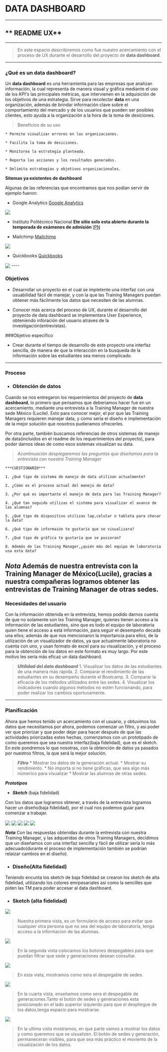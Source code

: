 # DATA DASHBOARD
----

## ** README UX**
----

> En este espacio describiremos como fue nuestro acercamiento con el proceso de UX durante
el desarrollo del proyecto de **data dashboard**.
----

### ¿Qué es un **data dashboard**?

Un **data dashboard** es una herramienta para las empresas que analizan información, la cual representa de manera visual y gráfica mediante el uso de los *KPI's* las principales métricas, que intervienen en la adquisición de los objetivos de una estrategia. Sirve para recolectar **data** en una organización, además de brindar información clave sobre el comportamiento del mercado y de los usuarios que pueden ser posibles clientes, esto ayuda a la organización a la hora de la toma de desiciones.

> Beneficios de su uso 

    * Permite visualizar errores en las organizaciones.

    * Facilita la toma de desiciones.

    * Monitorea la estrategia planteada. 

    * Reporta las acciones y los resultados generados.

    * Delimita estrategias y objetivos organizacionales.


**Sitemas ya existentes de dashboard**

Algunas de las referencias que encontramos que nos podian servir de ejemplo fueron: 

* Google Analytics
[Google Analytics](https://www.google.com/intl/es_ALL/analytics/features/index.html)
<img align="center" src="./src/assets/img/google.png" />

* Instituto Politécnico Nacional
**Ete sitio solo esta abierto durante la temporada de exámenes de admisión**
[IPN](http://www.ipn.mx/ofertaeducativa/Paginas/Estadisticas.aspx)


* Mailchimp
[Mailchimp](https://blog.mailchimp.com/new-list-dashboard/)
<img align="center" src="./src/assets/img/mail.jpg" />

* Quickbooks
[Quickbooks](https://quickbooks.intuit.com/reporting/)
<img align="center" src="./src/assets/img/quick.png" />
----

### Objetivos

* Desarrollar un proyecto en el cual se impletente una interfaz con una usuabilidad fácil de manejar, y con la que las Training Managers puedan obtener más fácilmente los datos que necesiten de las alumnas.

* Conocer más acerca del proceso de UX, durante el desarrollo del proyecto de data dashboard se implementara User Experience, obteniendo inforación del usuario atraves de la investigación(entrevistas).

###Objetivo especifico

* Crear durante el tiempo de desarrollo de este proyecto una interfaz sencilla, de manera de que la interacción en la busqueda de la información sobre las estudiantes sea menos complicado.
----

### Proceso

* ### Obtención de datos
Cuando se nos entregaron los requerimientos del proyecto de **data dashboard**, lo primero que pensamos que deberiamos hacer fue en un acercamiento, mediante una entrevista a la Training Manager de nuestra sede México (Lucile). Esto para conocer mejor, el por que las Training Managers requieren manejar data, y como seria el diseño e implementación de la mejor solución que nosotros pudieramos ofrecerles.

Por otra parte, también buscamos referencias de otros sistemas de manejo de data(incluidos en el readme de los requerimientos del proyecto), para poder darnos ideas de como esos sistemas visualizan su data.

> *Acontinuación desplegaremos las preguntas que diseñamos para la entrevista con nuestra Training Manager*

    ***CUESTIONARIO***

    1. ¿Qué tipo de sistema de manejo de data utilizan actualmente?

    2. ¿Cómo es el proceso actual del manejo de data?

    3. ¿Por qué es importante el manejo de data para las Training Manager?

    4. ¿Qué tan seguido utilizas el sistema para visualizar el avance de las alumnas?

    5. ¿Qué tipo de dispositivo utilizas lap,celular o tableta para checar la data?

    6. ¿Qué tipo de informaión te gustaría que se visualizara?

    7. ¿Qué tipo de gráfica te gustaría que se pusieran?

    8. Además de las Training Manager,¿quién más del equipo de laboratoria usa esta data?   


***Nota*** Además de nuestra entrevista con la Training Manager de México(Lucile), gracias a nuestra compañeras logramos obtener las entrevistas de Training Manager de otras sedes.
----

### Necesidades del usuario

Con la información obtenida en la entrevista, hemos podido darnos cuenta de que no solamente son lxs Training Manager, quienes tienen acceso a la información de las estudiantes, sino que es todo el equipo de laboratoria quien tiene el acceso a está información, para seguir el desempeño decada una ellxs; además de que nos mencionaron la importancia para ellos, de la utilización de un visualizador de datos, ya que actualmente laboratoria no cuenta con uno, y usan formato de excel para su visualización, y el proceso para la obtención de los datos en este formato es muy largo. Por este motivo les seria más eficaz un data dashboard. 

 > ***Ultilidad del data dashboard***
    1. Visualizar los datos de las estudiantes de una manera más rápida.
    2. Comparar el rendimiento de las estudiantes en su desempeño durante el Bootcamp.
    3. Comparar la eficacia de los métodos utilizados entre las sedes.
    4. Visualizar los inidcadores cuando algunos métodos no estén funcionando, para poder realizar los cambios oportunamente.
----

### Planificación

Ahora que hemos tenido un acercamiento con el usuario, y obtuvimos los datos que necesitamos por ahora, podemos comenzar un filtro, y asi poder ver que priorizar y que poder dejar para hacer después de que las actividades priorizadas estes hechas, comenzamos con un prototipado de como queremos que sea nuestra interfaz(baja fidelidad), que es el sketch. En este pondremos lo que nosotras, con la obtención de datos ya pasados por nuestros filtros, la que será la mejor solución.

> ***Filtro***
    * Mostrar los datos de la generación actual.
    * Mostrar su rendimiento.
    * No importa si no tiene gráficas, que sea algo más númerico para visualizar
    * Mostrar las alumnas de otras sedes.

***Prototipos***

*  ***Sketch*** (baja fidelidad)

Con los datos que logramos obtener, a través de la entrevista logramos hacer un diseño(baja fidelidad), por el cual nos podemos guiar para comenzar a trabajar.

<img align="center" src="./src/assets/img/1.jpg" />

<img align="center" src="./src/assets/img/2.jpg" />

<img align="center" src="./src/assets/img/3.jpg" />

<img align="center" src="./src/assets/img/4.jpg" />

<img align="center" src="./src/assets/img/5.jpg" />

 ***Nota*** Con las respuestas obtenidas durante la entrevista con nuestra Training Manager, y las adqueridas de otros Training Managers, decidimos que un diseñamos con una interfaz sencilla y fácil de utilizar sería lo más adecuado(durante el proceso de implementación también se podrían relaizar cambios en el diseño).  

* ### Diseño(Alta fidelidad)
Teniendo encunta los sketch de baja fidelidad se crearon los sketch de alta fidelidad, utilizando los colores emrpesariales asi como la sencilles que piden las TM para poder accesar al data dashboard.

* ### Sketch (alta fidelidad)
 <img align="center" src="./src/assets/img/s.jpg" />

 >Nuestra primera vista, es un formulario de acceso para evitar que cualquier otra persona que no sea del equipo de laboratoria, tenga acceso a la informacion de las alumnas.

 <img align="center" src="./src/assets/img/s1.jpg" />

 >En la segunda vista colocamos los botones despegables para que puedan filtrar que sede y generaciones desean consultar.

 <img align="center" src="./src/assets/img/s2.jpg" />

>En esta vista, mostramos como sera el despegable de sedes.

 <img align="center" src="./src/assets/img/s3.jpg" />

>En la cuarta vista, enseñamos como sera el despegable de generaciones.Tanto el botón de sedes y generaciones esta posicionado en el lado superior izquierdo para que el despliegue de los datos,tenga espacio para mostrarse.

 <img align="center" src="./src/assets/img/s4.jpg" />

>En la ultima vista mostramos, en que parte vamos a mostrar los datos y como queremos que se visualizen. El botón de sedes y generación, permaneceran visibles, para que sea más práctico el moviento de la visualización de los datos.